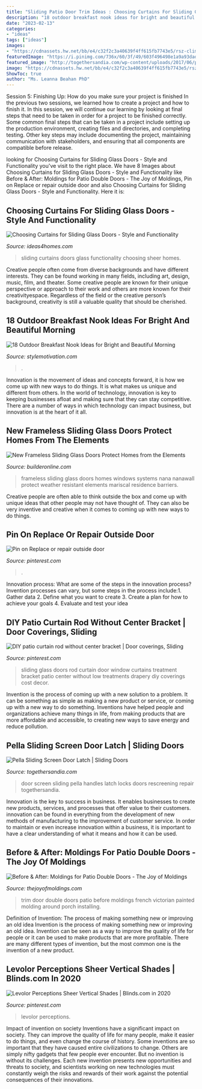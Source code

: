 ```yaml
---
title: "Sliding Patio Door Trim Ideas : Choosing Curtains For Sliding Glass Doors"
description: "18 outdoor breakfast nook ideas for bright and beautiful morning"
date: "2023-02-13"
categories:
- "ideas"
tags: ["ideas"]
images:
- "https://cdnassets.hw.net/bb/e4/c32f2c3a40639f4ff615fb7743e5/rsz-climaclear-closed-hr.jpg"
featuredImage: "https://i.pinimg.com/736x/60/3f/49/603f496498e1a9a93dadad12e2a634c4.jpg"
featured_image: "http://togethersandia.com/wp-content/uploads/2017/06/pella-sliding-screen-door-latchpella-sliding-screen-door-latch.jpg"
image: "https://cdnassets.hw.net/bb/e4/c32f2c3a40639f4ff615fb7743e5/rsz-climaclear-closed-hr.jpg"
ShowToc: true
author: "Ms. Leanna Beahan PhD"
---
```



Session 5: Finishing Up: How do you make sure your project is finished
In the previous two sessions, we learned how to create a project and how to finish it. In this session, we will continue our learning by looking at final steps that need to be taken in order for a project to be finished correctly.
Some common final steps that can be taken in a project include setting up the production environment, creating files and directories, and completing testing. Other key steps may include documenting the project, maintaining communication with stakeholders, and ensuring that all components are compatible before release.

	

		
looking for Choosing Curtains for Sliding Glass Doors - Style and Functionality you've visit to the right place. We have 8 Images about Choosing Curtains for Sliding Glass Doors - Style and Functionality like Before &amp; After: Moldings for Patio Double Doors - The Joy of Moldings, Pin on Replace or repair outside door and also Choosing Curtains for Sliding Glass Doors - Style and Functionality. Here it is:
		
    
## Choosing Curtains For Sliding Glass Doors - Style And Functionality

<img loading=lazy src="http://www.ideas4homes.com/wp-content/uploads/2015/08/Stunning-Thick-Brown-and-Sheer-Curtains-for-Sliding-Glass-Doors-in-Sitting-Area-with-Oak-Table.jpg" onerror="this.onerror=null;this.src='https://tse4.mm.bing.net/th?id=OIP.Pj7xRD8qhCQqm1-Spap1OAHaJ4&amp;pid=15.1';" alt="Choosing Curtains for Sliding Glass Doors - Style and Functionality">

_Source: ideas4homes.com_

>sliding curtains doors glass functionality choosing sheer homes. 

	

Creative people often come from diverse backgrounds and have different interests. They can be found working in many fields, including art, design, music, film, and theater. Some creative people are known for their unique perspective or approach to their work and others are more known for their creativityespace. Regardless of the field or the creative person’s background, creativity is still a valuable quality that should be cherished.

    
## 18 Outdoor Breakfast Nook Ideas For Bright And Beautiful Morning

<img loading=lazy src="https://www.stylemotivation.com/wp-content/uploads/2014/01/20-Outdoor-Breakfast-Nook-Ideas-for-Bright-and-Beautiful-Morning-13-620x465.jpg" onerror="this.onerror=null;this.src='https://tse3.mm.bing.net/th?id=OIP.ZB4RY7ANW1ebiB7CC5NDcwHaFj&amp;pid=15.1';" alt="18 Outdoor Breakfast Nook Ideas for Bright and Beautiful Morning">

_Source: stylemotivation.com_

>. 

	

Innovation is the movement of ideas and concepts forward, it is how we come up with new ways to do things. It is what makes us unique and different from others. In the world of technology, innovation is key to keeping businesses afloat and making sure that they can stay competitive. There are a number of ways in which technology can impact business, but innovation is at the heart of it all.

    
## New Frameless Sliding Glass Doors Protect Homes From The Elements

<img loading=lazy src="https://cdnassets.hw.net/bb/e4/c32f2c3a40639f4ff615fb7743e5/rsz-climaclear-closed-hr.jpg" onerror="this.onerror=null;this.src='https://tse2.mm.bing.net/th?id=OIP.rK1E4NobwXQ_nEqMyG5s7QHaE8&amp;pid=15.1';" alt="New Frameless Sliding Glass Doors Protect Homes from the Elements">

_Source: builderonline.com_

>frameless sliding glass doors homes windows systems nana nanawall protect weather resistant elements mariscal residence barriers. 

	

Creative people are often able to think outside the box and come up with unique ideas that other people may not have thought of. They can also be very inventive and creative when it comes to coming up with new ways to do things.

    
## Pin On Replace Or Repair Outside Door

<img loading=lazy src="https://i.pinimg.com/736x/60/3f/49/603f496498e1a9a93dadad12e2a634c4.jpg" onerror="this.onerror=null;this.src='https://tse3.mm.bing.net/th?id=OIP.cwmVtEdt7Lp47tzBSpAY1gHaKo&amp;pid=15.1';" alt="Pin on Replace or repair outside door">

_Source: pinterest.com_

>. 

	

Innovation process: What are some of the steps in the innovation process?
Invention processes can vary, but some steps in the process include:1. Gather data 2. Define what you want to create 3. Create a plan for how to achieve your goals 4. Evaluate and test your idea 
    
## DIY Patio Curtain Rod Without Center Bracket | Door Coverings, Sliding

<img loading=lazy src="https://i.pinimg.com/736x/f5/a0/1d/f5a01dea1d2aa9667ac9e3dd1d654579.jpg" onerror="this.onerror=null;this.src='https://tse4.mm.bing.net/th?id=OIP.LM8pXpR_Px-PY5isyuQ9OQHaF_&amp;pid=15.1';" alt="DIY patio curtain rod without center bracket | Door coverings, Sliding">

_Source: pinterest.com_

>sliding glass doors rod curtain door window curtains treatment bracket patio center without low treatments drapery diy coverings cost decor. 

	

Invention is the process of coming up with a new solution to a problem. It can be something as simple as making a new product or service, or coming up with a new way to do something. Inventions have helped people and organizations achieve many things in life, from making products that are more affordable and accessible, to creating new ways to save energy and reduce pollution.

    
## Pella Sliding Screen Door Latch | Sliding Doors

<img loading=lazy src="http://togethersandia.com/wp-content/uploads/2017/06/pella-sliding-screen-door-latchpella-sliding-screen-door-latch.jpg" onerror="this.onerror=null;this.src='https://tse2.mm.bing.net/th?id=OIP.bW-1aK7m8LULNCy7ID6eqgHaJ4&amp;pid=15.1';" alt="Pella Sliding Screen Door Latch | Sliding Doors">

_Source: togethersandia.com_

>door screen sliding pella handles latch locks doors rescreening repair togethersandia. 

	

Innovation is the key to success in business. It enables businesses to create new products, services, and processes that offer value to their customers. innovation can be found in everything from the development of new methods of manufacturing to the improvement of customer service. In order to maintain or even increase innovation within a business, it is important to have a clear understanding of what it means and how it can be used.

    
## Before &amp; After: Moldings For Patio Double Doors - The Joy Of Moldings

<img loading=lazy src="http://www.thejoyofmoldings.com/wp-content/uploads/2012/03/before-painted-victorian-door-porch-double-door-trim.jpg" onerror="this.onerror=null;this.src='https://tse2.mm.bing.net/th?id=OIP.4qb90rEFn1gP9wJMpkBdVQHaKx&amp;pid=15.1';" alt="Before &amp; After: Moldings for Patio Double Doors - The Joy of Moldings">

_Source: thejoyofmoldings.com_

>trim door double doors patio before moldings french victorian painted molding around porch installing. 

	

Definition of Invention: The process of making something new or improving an old idea
Invention is the process of making something new or improving an old idea. Invention can be seen as a way to improve the quality of life for people or it can be used to make products that are more profitable. There are many different types of invention, but the most common one is the invention of a new product.

    
## Levolor Perceptions Sheer Vertical Shades | Blinds.com In 2020

<img loading=lazy src="https://i.pinimg.com/736x/22/dc/f9/22dcf953d3331633b72fb6c49ea6bceb.jpg" onerror="this.onerror=null;this.src='https://tse4.mm.bing.net/th?id=OIP.k9i8vl0F6cebxTdD8ZkzxwHaJ4&amp;pid=15.1';" alt="Levolor Perceptions Sheer Vertical Shades | Blinds.com in 2020">

_Source: pinterest.com_

>levolor perceptions. 

	

Impact of invention on society
Inventions have a significant impact on society. They can improve the quality of life for many people, make it easier to do things, and even change the course of history. Some inventions are so important that they have caused entire civilizations to change. Others are simply nifty gadgets that few people ever encounter. But no invention is without its challenges. Each new invention presents new opportunities and threats to society, and scientists working on new technologies must constantly weigh the risks and rewards of their work against the potential consequences of their innovations.

